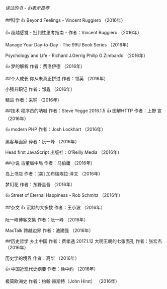 
*读过的书 - 👍表示推荐*

##科学
👍 Beyond Feelings - Vincent Ruggiero （2016年）

👍 超越感觉 - 批判性思考指南 - 作者：Vincent Ruggiero （2016年）

Manage Your Day-to-Day - The 99U Book Series （2016年）

Psychology and Life - Richard J.Gerrig Philip G.Zimbardo （2016年）

👍 梦的解析 作者：费洛伊德 （2016年）

##个人成长
你从未真正拼过 作者：领英 （2016年）

小强升职记 作者：邹鑫 （2016年）

精进 作者：采铜 （2016年）

##技术
程序员的呐喊 作者：Steve Yegge 2016.1.5
👍 图解HTTP 作者：上野 宣 （2016年）

👍 modern PHP 作者：Josh Lockhart （2016年）

黑客与画家 译者：阮一峰 （2016年）

Head first JavaScript 出版社：O’Reilly Media （2016年）


##小说
古董局中局 作者：马伯庸 （2016年）

岛上书店 作者：[美] 加布瑞埃拉·泽文 （2016年）

梦幻花 作者：东野圭吾 （2016年）

👍 Street of Eternal Happiness - Rob Schmitz （2016年）


##杂文
👍 沉默的大多数 作者：王小波 （2016年）

阮一峰博客文集 作者：阮一峰 （2016年）

MacTalk 跨越边界 作者：池建强 （2016年）


##历史哲学
乡土中国 作者：费孝通 2017.1.12
大明王朝的七张面孔 作者：张宏杰 （2016年）

历史学的境界 作者：高华 （2016年）

👍 中国近现代史纲要 作者：徐中约 （2016年）

极简欧洲史 作者：约翰·赫斯特（John Hirst） （2016年）

